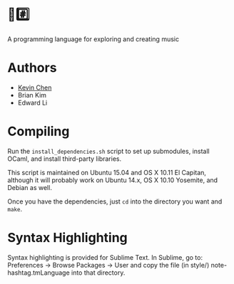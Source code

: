 # 🎵#️⃣
A programming language for exploring and creating music

# Authors
- [Kevin Chen](http://kevinchen.co/)
- Brian Kim
- Edward Li

# Compiling

Run the `install_dependencies.sh` script to set up submodules, install OCaml, and install third-party libraries.

This script is maintained on Ubuntu 15.04 and OS X 10.11 El Capitan, although it will probably work on Ubuntu 14.x, OS X 10.10 Yosemite, and Debian as well.

Once you have the dependencies, just `cd` into the directory you want and `make`.

# Syntax Highlighting

Syntax highlighting is provided for Sublime Text. In Sublime, go to:
Preferences -> Browse Packages -> User
and copy the file (in style/)
note-hashtag.tmLanguage
into that directory.
